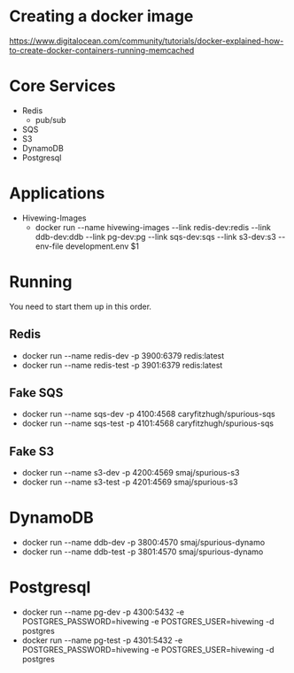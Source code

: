 # Creating a docker image
  https://www.digitalocean.com/community/tutorials/docker-explained-how-to-create-docker-containers-running-memcached

# Core Services

* Redis
  * pub/sub
* SQS
* S3
* DynamoDB
* Postgresql

# Applications

* Hivewing-Images
  * docker run --name hivewing-images --link redis-dev:redis --link ddb-dev:ddb --link pg-dev:pg --link sqs-dev:sqs --link s3-dev:s3 --env-file development.env $1

# Running
You need to start them up in this order.

## Redis
  * docker run --name redis-dev  -p 3900:6379 redis:latest
  * docker run --name redis-test -p 3901:6379 redis:latest

## Fake SQS
  * docker run --name sqs-dev  -p 4100:4568 caryfitzhugh/spurious-sqs
  * docker run --name sqs-test -p 4101:4568 caryfitzhugh/spurious-sqs

## Fake S3
  * docker run --name s3-dev -p 4200:4569 smaj/spurious-s3
  * docker run --name s3-test -p 4201:4569 smaj/spurious-s3

# DynamoDB
  * docker run --name ddb-dev -p 3800:4570 smaj/spurious-dynamo
  * docker run --name ddb-test -p 3801:4570 smaj/spurious-dynamo

# Postgresql
  * docker run --name pg-dev -p 4300:5432 -e POSTGRES_PASSWORD=hivewing -e POSTGRES_USER=hivewing -d postgres
  * docker run --name pg-test -p 4301:5432 -e POSTGRES_PASSWORD=hivewing -e POSTGRES_USER=hivewing -d postgres
